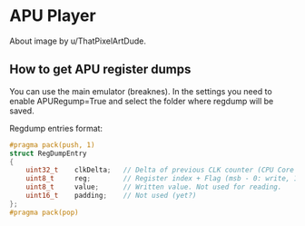 # APU Player

About image by u/ThatPixelArtDude.

## How to get APU register dumps

You can use the main emulator (breaknes). In the settings you need to enable APURegump=True and select the folder where regdump will be saved.

Regdump entries format:

```c++
#pragma pack(push, 1)
struct RegDumpEntry
{
	uint32_t	clkDelta;	// Delta of previous CLK counter (CPU Core clock cycles) value at the time of accessing to the register
	uint8_t 	reg; 		// Register index + Flag (msb - 0: write, 1: read)
	uint8_t 	value;		// Written value. Not used for reading.
	uint16_t	padding;	// Not used (yet?)
};
#pragma pack(pop)
```
